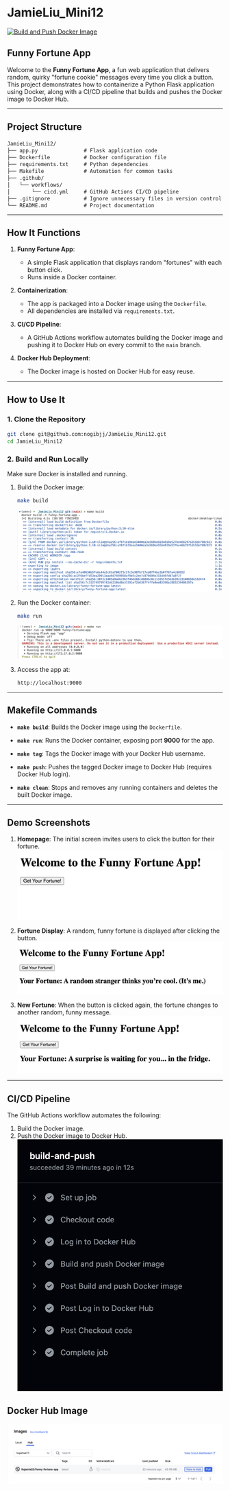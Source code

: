 # JamieLiu_Mini12

[![Build and Push Docker Image](https://github.com/nogibjj/JamieLiu_Mini12/actions/workflows/cicd.yml/badge.svg)](https://github.com/nogibjj/JamieLiu_Mini12/actions/workflows/cicd.yml)

## Funny Fortune App

Welcome to the **Funny Fortune App**, a fun web application that delivers random, quirky "fortune cookie" messages every time you click a button. This project demonstrates how to containerize a Python Flask application using Docker, along with a CI/CD pipeline that builds and pushes the Docker image to Docker Hub.

---

## Project Structure

```
JamieLiu_Mini12/
├── app.py               # Flask application code
├── Dockerfile           # Docker configuration file
├── requirements.txt     # Python dependencies
├── Makefile             # Automation for common tasks
├── .github/
│   └── workflows/
│       └── cicd.yml     # GitHub Actions CI/CD pipeline
├── .gitignore           # Ignore unnecessary files in version control
└── README.md            # Project documentation
```

---

## How It Functions

1. **Funny Fortune App**:

   - A simple Flask application that displays random "fortunes" with each button click.
   - Runs inside a Docker container.

2. **Containerization**:

   - The app is packaged into a Docker image using the `Dockerfile`.
   - All dependencies are installed via `requirements.txt`.

3. **CI/CD Pipeline**:

   - A GitHub Actions workflow automates building the Docker image and pushing it to Docker Hub on every commit to the `main` branch.

4. **Docker Hub Deployment**:
   - The Docker image is hosted on Docker Hub for easy reuse.

---

## How to Use It

### **1. Clone the Repository**

```bash
git clone git@github.com:nogibjj/JamieLiu_Mini12.git
cd JamieLiu_Mini12
```

### **2. Build and Run Locally**

Make sure Docker is installed and running.

1. Build the Docker image:

   ```bash
   make build
   ```

   ![MakeBuild](imgs/build.png)

2. Run the Docker container:

   ```bash
   make run
   ```

   ![MakeRun](imgs/run.png)

3. Access the app at:
   ```
   http://localhost:9000
   ```

---

## Makefile Commands

- **`make build`**:
  Builds the Docker image using the `Dockerfile`.

- **`make run`**:
  Runs the Docker container, exposing port **9000** for the app.

- **`make tag`**:
  Tags the Docker image with your Docker Hub username.

- **`make push`**:
  Pushes the tagged Docker image to Docker Hub (requires Docker Hub login).

- **`make clean`**:
  Stops and removes any running containers and deletes the built Docker image.

---

## Demo Screenshots

1. **Homepage**:
   The initial screen invites users to click the button for their fortune.
   ![Homepage](imgs/demo1.png)

2. **Fortune Display**:
   A random, funny fortune is displayed after clicking the button.
   ![Fortune](imgs/demo2.png)

3. **New Fortune**:
   When the button is clicked again, the fortune changes to another random, funny message.
   ![Fortune](imgs/demo3.png)

---

## CI/CD Pipeline

The GitHub Actions workflow automates the following:

1. Build the Docker image.
2. Push the Docker image to Docker Hub.
   ![CI](imgs/ci.png)

## Docker Hub Image

![DockerHub](imgs/docker.png)
